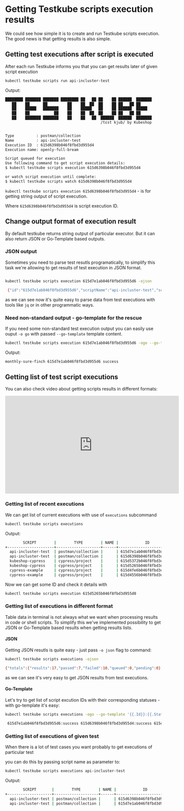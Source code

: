 # Getting Testkube scripts execution results

We could see how simple it is to create and run Testkube scripts execution. The good news is that getting results is also simple.

## Getting test executions after script is executed

After each run Testkube informs you that you can get results later of given script execution

```sh
kubectl testkube scripts run api-incluster-test
```

Output:

```sh
████████ ███████ ███████ ████████ ██   ██ ██    ██ ██████  ███████ 
   ██    ██      ██         ██    ██  ██  ██    ██ ██   ██ ██      
   ██    █████   ███████    ██    █████   ██    ██ ██████  █████   
   ██    ██           ██    ██    ██  ██  ██    ██ ██   ██ ██      
   ██    ███████ ███████    ██    ██   ██  ██████  ██████  ███████ 
                                           /tɛst kjub/ by Kubeshop


Type          : postman/collection
Name          : api-incluster-test
Execution ID  : 615d6398b046f8fbd3d955d4
Execution name: openly-full-bream

Script queued for execution
Use following command to get script execution details:
$ kubectl testkube scripts execution 615d6398b046f8fbd3d955d4

or watch script execution until complete:
$ kubectl testkube scripts watch 615d6398b046f8fbd3d955d4

```

`kubectl testkube scripts execution 615d6398b046f8fbd3d955d4` - is for getting string output of script execution.

Where `615d6398b046f8fbd3d955d4` is script execution ID.

## Change output format of execution result

By default testkube returns string output of particular executor. But it can also return JSON or Go-Template based outputs.

### JSON output

Sometimes you need to parse test resutls programatically, to simplify this task we're allowing to get results of test execution in JSON format.

```sh

kubectl testkube scripts execution 615d7e1ab046f8fbd3d955d6 -ojson

 {"id":"615d7e1ab046f8fbd3d955d6","scriptName":"api-incluster-test","scriptType":"postman/collection","name":"monthly-sure-finch","executionResult":{"status":"success","startTime":"2021-10-06T10:44:46.338Z","endTime":"2021-10-06T10:44:46.933Z","output":"newman\n\nAPI-Health\n\n→ Health\n  GET http://testkube-api-server:8088/health [200 OK, 124B, 282ms]\n  ✓  Status code is 200\n\n┌─────────────────────────┬────────────────────┬───────────────────┐\n│                         │           executed │            failed │\n├─────────────────────────┼────────────────────┼───────────────────┤\n│              iterations │                  1 │                 0 │\n├─────────────────────────┼────────────────────┼───────────────────┤\n│                requests │                  1 │                 0 │\n├─────────────────────────┼────────────────────┼───────────────────┤\n│            test-scripts │                  2 │                 0 │\n├─────────────────────────┼────────────────────┼───────────────────┤\n│      prerequest-scripts │                  1 │                 0 │\n├─────────────────────────┼────────────────────┼───────────────────┤\n│              assertions │                  1 │                 0 │\n├─────────────────────────┴────────────────────┴───────────────────┤\n│ total run duration: 519ms                                        │\n├──────────────────────────────────────────────────────────────────┤\n│ total data received: 8B (approx)                                 │\n├──────────────────────────────────────────────────────────────────┤\n│ average response time: 282ms [min: 282ms, max: 282ms, s.d.: 0µs] │\n└──────────────────────────────────────────────────────────────────┘\n","outputType":"text/plain","steps":[{"name":"Health","duration":"282ms","status":"success","assertionResults":[{"name":"Status code is 200","status":"success"}]}]}}

```

as we can see now it's quite easy to parse data from test executions with tools like `jq` or in other programmatic ways.

### Need non-standard output - go-template for the rescue

If you need some non-standard test execution output you can easily use ouput `-o go` with passed `--go-template` template content.

```sh
kubectl testkube scripts execution 615d7e1ab046f8fbd3d955d6 -ogo --go-template='{{.Name}} {{.Id}} {{.ExecutionResult.Status}}'
```

Output:

```sh
monthly-sure-finch 615d7e1ab046f8fbd3d955d6 success  
```

## Getting list of test script executions

You can also check video about getting scripts results in different formats:

<iframe width="560" height="315" src="https://www.youtube.com/embed/ukHvS5x7TvM" title="YouTube video player" frameborder="0" allow="accelerometer; autoplay; clipboard-write; encrypted-media; gyroscope; picture-in-picture" allowfullscreen></iframe>

### Getting list of recent executions

We can get list of current executions with use of `executions` subcommand

```sh
kubectl testkube scripts executions 
```

Output:

```sh
        SCRIPT        |        TYPE        | NAME |            ID            | STATUS   
+---------------------+--------------------+------+--------------------------+---------+
  api-incluster-test  | postman/collection |      | 615d7e1ab046f8fbd3d955d6 | success  
  api-incluster-test  | postman/collection |      | 615d6398b046f8fbd3d955d4 | success  
  kubeshop-cypress    | cypress/project    |      | 615d5372b046f8fbd3d955d2 | success  
  kubeshop-cypress    | cypress/project    |      | 615d5265b046f8fbd3d955d0 | error    
  cypress-example     | cypress/project    |      | 615d4fe6b046f8fbd3d955ce | error    
  cypress-example     | cypress/project    |      | 615d4556b046f8fbd3d955cc | error   
```

Now we can get some ID and check it details with

```sh
kubectl testkube scripts execution 615d5265b046f8fbd3d955d0
```

### Getting list of executions in different format

Table data in terminal is not always what we want when processing results in code or shell scripts. To simplify this we've implemented possibility to get JSON or Go-Template based results when getting results lists.

#### JSON

Getting JSON resutls is quite easy - just pass `-o json` flag to command:

```sh
kubectl testkube scripts executions -ojson

{"totals":{"results":17,"passed":7,"failed":10,"queued":0,"pending":0},"results":[{"id":"615d7e1ab046f8fbd3d955d6","name":"","scriptName":"api-incluster-test","scriptType":"postman/collection","status":"success","startTime":"2021-10-06T10:44:46.338Z","endTime":"2021-10-06T10:44:46.933Z"},{"id":"615d6398b046f8fbd3d955d4","name":"","scriptName":"api-incluster-test","scriptType":"postman/collection","status":"success","startTime":"2021-10-06T08:51:39.834Z","endTime":"2021-10-06T08:51:40.432Z"},{"id":"615d5372b046f8fbd3d955d2","name":"","scriptName":"kubeshop-cypress","scriptType":"cypress/project","status":"success","startTime":"0001-01-01T00:00:00Z","endTime":"2021-10-06T07:44:30.025Z"},{"id":"615d5265b046f8fbd3d955d0","name":"","scriptName":"kubeshop-cypress","scriptType":"cypress/project","status":"error","startTime":"0001-01-01T00:00:00Z","endTime":"2021-10-06T07:40:09.261Z"},{"id":"615d4fe6b046f8fbd3d955ce","name":"","scriptName":"cypress-example","scriptType":"cypress/project","status":"error","startTime":"0001-01-01T00:00:00Z","endTime":"2021-10-06T07:28:54.579Z"},{"id":"615d4556b046f8fbd3d955cc","name":"","scriptName":"cypress-example","scriptType":"cypress/project","status":"error","startTime":"0001-01-01T00:00:00Z","endTime":"2021-10-06T06:43:44.1Z"},{"id":"615d43d3b046f8fbd3d955ca","name":"","scriptName":"cypress-example","scriptType":"cypress/project","status":"error","startTime":"0001-01-01T00:00:00Z","endTime":"2021-10-06T06:37:52.601Z"},{"id":"6155cd7db046f8fbd3d955c8","name":"","scriptName":"postman-test-7f6qrm","scriptType":"postman/collection","status":"success","startTime":"2021-09-30T14:45:20.819Z","endTime":"2021-09-30T14:45:21.419Z"},{"id":"6155cd67b046f8fbd3d955c6","name":"","scriptName":"sanity","scriptType":"postman/collection","status":"error","startTime":"0001-01-01T00:00:00Z","endTime":"2021-09-30T14:45:00.135Z"},{"id":"615322f3f47de75f31ae7a06","name":"","scriptName":"long-1","scriptType":"postman/collection","status":"success","startTime":"2021-09-28T14:13:11.293Z","endTime":"2021-09-28T14:13:45.271Z"},{"id":"61532298f47de75f31ae7a04","name":"","scriptName":"long-1","scriptType":"postman/collection","status":"success","startTime":"2021-09-28T14:11:39.179Z","endTime":"2021-09-28T14:12:15.202Z"},{"id":"6151b4b342189df67944968e","name":"","scriptName":"postman-test-7f6qrm","scriptType":"postman/collection","status":"success","startTime":"2021-09-27T12:10:31.581Z","endTime":"2021-09-27T12:10:32.105Z"},{"id":"6151b49d42189df67944968c","name":"","scriptName":"curl-test","scriptType":"curl/test","status":"error","startTime":"0001-01-01T00:00:00Z","endTime":"2021-09-27T12:10:06.954Z"},{"id":"6151b41742189df67944968a","name":"","scriptName":"curl-test","scriptType":"curl/test","status":"error","startTime":"0001-01-01T00:00:00Z","endTime":"2021-09-27T12:07:52.893Z"},{"id":"6151b41342189df679449688","name":"","scriptName":"curl-test","scriptType":"curl/test","status":"error","startTime":"0001-01-01T00:00:00Z","endTime":"2021-09-27T12:07:48.868Z"},{"id":"6151b40f42189df679449686","name":"","scriptName":"curl-test","scriptType":"curl/test","status":"error","startTime":"0001-01-01T00:00:00Z","endTime":"2021-09-27T12:07:44.89Z"},{"id":"6151b40b42189df679449684","name":"","scriptName":"curl-test","scriptType":"curl/test","status":"error","startTime":"0001-01-01T00:00:00Z","endTime":"2021-09-27T12:07:41.168Z"}]}
```

as we can see it's very easy to get JSON results from test executions.

#### Go-Template

Let's try to get list of script excution IDs with their corresponding statuses - with go-template it's easy:

```sh
kubectl testkube scripts executions -ogo --go-template '{{.Id}}:{{.Status}} '

 615d7e1ab046f8fbd3d955d6:success 615d6398b046f8fbd3d955d4:success 615d5372b046f8fbd3d955d2:success 615d5265b046f8fbd3d955d0:error 615d4fe6b046f8fbd3d955ce:error 615d4556b046f8fbd3d955cc:error 615d43d3b046f8fbd3d955ca:error 6155cd7db046f8fbd3d955c8:success 6155cd67b046f8fbd3d955c6:error 615322f3f47de75f31ae7a06:success 61532298f47de75f31ae7a04:success 6151b4b342189df67944968e:success 6151b49d42189df67944968c:error 6151b41742189df67944968a:error 6151b41342189df679449688:error 6151b40f42189df679449686:error 6151b40b42189df679449684:error

```

### Getting list of executions of given test

When there is a lot of test cases you want probably to get executions of particular test

you can do this by passing script name as parameter to:

```sh
kubectl testkube scripts executions api-incluster-test
```

Output:

```sh
        SCRIPT       |        TYPE        | NAME |            ID            | STATUS   
+--------------------+--------------------+------+--------------------------+---------+
  api-incluster-test | postman/collection |      | 615d6398b046f8fbd3d955d4 | success  
  api-incluster-test | postman/collection |      | 615d7e1ab046f8fbd3d955d6 | success  
```
